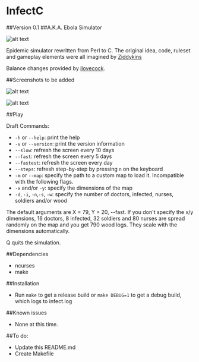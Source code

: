 InfectC
=========

##Version 0.1
##A.K.A. Ebola Simulator

![alt text](http://fc07.deviantart.net/fs70/i/2014/238/0/2/ebola_chan_pony_by_kaboderp_sketchy-d7wtbj5.jpg "Thank you, Ebola-chan!")

Epidemic simulator rewritten from Perl to C. The original idea, code, ruleset and gameplay elements were all imagined by [Ziddykins](https://github.com/Ziddykins/Infect)

Balance changes provided by [ilovecock](https://github.com/ilovecock/Infect).

##Screenshots to be added

![alt text](http://imgur.com/abc.jpg "Add screenshot here")

![alt text](http://imgur.com/abc.jpg "Add screenshot here") 

##Play

Draft Commands:

- ```-h``` or ```--help```: print the help
- ```-v``` or ```--version```: print the version information
- ```--slow```: refresh the screen every 10 days
- ```--fast```: refresh the screen every 5 days
- ```--fastest```: refresh the screen every day
- ```--steps```: refresh step-by-step by pressing ```n``` on the keyboard
- ```-m``` or ```--map```: specify the path to a custom map to load it. Incompatible with the following flags.
- ```-x``` and/or ```-y```: specify the dimensions of the map
- ```-d```, ```-i```, ```-n```,```-s```, ```-w```: specify the number of doctors, infected, nurses, soldiers and/or wood

The default arguments are X = 79, Y = 20, --fast. If you don't specify the x/y dimensions, 16 doctors, 8 infected, 32 soldiers and 80 nurses are spread randomly on the map and you get 790 wood logs. They scale with the dimensions automatically.

Q quits the simulation.

##Dependencies

- ncurses
- make

##Installation

- Run ```make``` to get a release build or ```make DEBUG=1``` to get a debug build, which logs to infect.log


##Known issues

- None at this time.

##To do:

- Update this README.md
- Create Makefile

